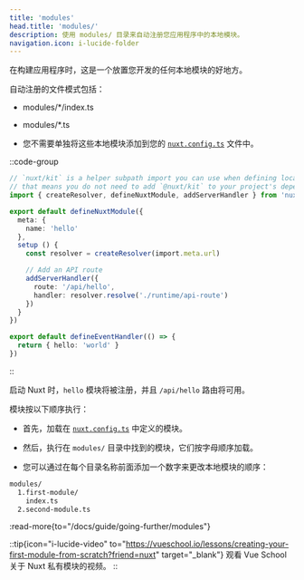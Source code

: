 ```yaml
---
title: 'modules'
head.title: 'modules/'
description: 使用 modules/ 目录来自动注册您应用程序中的本地模块。
navigation.icon: i-lucide-folder
---
```


在构建应用程序时，这是一个放置您开发的任何本地模块的好地方。

自动注册的文件模式包括：

- modules/*/index.ts
- modules/*.ts

- 您不需要单独将这些本地模块添加到您的 [`nuxt.config.ts`](/docs/guide/directory-structure/nuxt-config) 文件中。

::code-group

```ts twoslash [modules/hello/index.ts]
// `nuxt/kit` is a helper subpath import you can use when defining local modules
// that means you do not need to add `@nuxt/kit` to your project's dependencies
import { createResolver, defineNuxtModule, addServerHandler } from 'nuxt/kit'

export default defineNuxtModule({
  meta: {
    name: 'hello'
  },
  setup () {
    const resolver = createResolver(import.meta.url)

    // Add an API route
    addServerHandler({
      route: '/api/hello',
      handler: resolver.resolve('./runtime/api-route')
    })
  }
})
```

```ts twoslash [modules/hello/runtime/api-route.ts]
export default defineEventHandler(() => {
  return { hello: 'world' }
})
```

::

启动 Nuxt 时，`hello` 模块将被注册，并且 `/api/hello` 路由将可用。

模块按以下顺序执行：

- 首先，加载在 [`nuxt.config.ts`](/docs/api/nuxt-config#modules-1) 中定义的模块。
- 然后，执行在 `modules/` 目录中找到的模块，它们按字母顺序加载。

- 您可以通过在每个目录名称前面添加一个数字来更改本地模块的顺序：

```bash [Directory structure]
modules/
  1.first-module/
    index.ts
  2.second-module.ts
```

:read-more{to="/docs/guide/going-further/modules"}

::tip{icon="i-lucide-video" to="https://vueschool.io/lessons/creating-your-first-module-from-scratch?friend=nuxt" target="_blank"}
观看 Vue School 关于 Nuxt 私有模块的视频。
::
